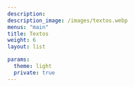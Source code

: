 ```yaml
---
description:
description_image: /images/textos.webp
menus: "main"
title: Textos
weight: 6
layout: list

params:
  theme: light
  private: true
---
```

